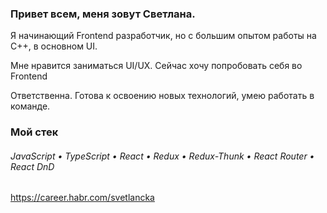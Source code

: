 ### Привет всем, меня зовут Светлана.

Я начинающий Frontend разработчик, но с большим опытом работы на С++, в основном UI.

Мне нравится заниматься UI/UX.
Сейчас хочу попробовать себя во Frontend

Ответственна. Готова к освоению новых технологий, умею работать в команде.


<h3>Мой стек</h3>

<h6>JavaScript • TypeScript • React • Redux • Redux-Thunk • React Router • React DnD</h6>


https://career.habr.com/svetlancka

<!--
**ssukhova-dev/ssukhova-dev** is a ✨ _special_ ✨ repository because its `README.md` (this file) appears on your GitHub profile.

Here are some ideas to get you started:

- 🔭 I’m currently working on ...
- 🌱 I’m currently learning ...
- 👯 I’m looking to collaborate on ...
- 🤔 I’m looking for help with ...
- 💬 Ask me about ...
- 📫 How to reach me: ...
- 😄 Pronouns: ...
- ⚡ Fun fact: ...
-->
